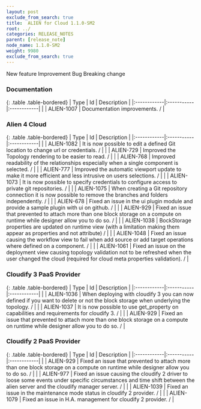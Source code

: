 ```yaml
---
layout: post
exclude_from_search: true
title:  ALIEN for Cloud 1.1.0-SM2
root: ../
categories: RELEASE_NOTES
parent: [release_note]
node_name: 1.1.0-SM2
weight: 9980
exclude_from_search: true
---
```





<i class="fa fa-plus text-success"></i> New feature <i class="fa fa-level-up text-primary"></i> Improvement  <i class="fa fa-bug text-danger"></i> Bug <i class="fa fa-exclamation-triangle text-warning"></i> Breaking change


### Documentation



  {: .table .table-bordered}
  | Type        | Id         | Description |
  |:------------|:-----------|:------------|
      |  <i class="fa fa-level-up text-primary"></i> | ALIEN-1007 | Documentation improvements. /  |
    


### Alien 4 Cloud



  {: .table .table-bordered}
  | Type        | Id         | Description |
  |:------------|:-----------|:------------|
    |  <i class="fa fa-plus text-success"></i> | ALIEN-1082 | It is now possible to edit a defined Git location to change url or credentials. /  |
      |  <i class="fa fa-level-up text-primary"></i> | ALIEN-729 | Improved the Topology rendering to be easier to read. /  |
    |  <i class="fa fa-level-up text-primary"></i> | ALIEN-768 | Improved readability of the relationships especially when a single component is selected. /  |
    |  <i class="fa fa-level-up text-primary"></i> | ALIEN-777 | Improved the automatic viewport update to make it more efficient and less intrusive on users selections. /  |
    |  <i class="fa fa-level-up text-primary"></i> | ALIEN-1073 | It is now possible to specify credentials to configure access to private git repositories. /  |
    |  <i class="fa fa-level-up text-primary"></i> | ALIEN-1075 | When creating a Git repository connection it is now possible to remove the branches and folders independently. /  |
      |  <i class="fa fa-bug text-danger"></i> | ALIEN-678 | Fixed an issue in the ui plugin module and provide a sample plugin with ui on github. /  |
    |  <i class="fa fa-bug text-danger"></i> | ALIEN-929 | Fixed an issue that prevented to attach more than one block storage on a compute on runtime while designer allow you to do so. /  |
    |  <i class="fa fa-bug text-danger"></i> | ALIEN-1038 | BockStorage properties are updated on runtime view (with a limitation making them appear as properties and not attribute) /  |
    |  <i class="fa fa-bug text-danger"></i> | ALIEN-1048 | Fixed an issue causing the workflow view to fail when add source or add target operations where defined on a component. /  |
    |  <i class="fa fa-bug text-danger"></i> | ALIEN-1061 | Fixed an issue on the deployment view causing topology validation not to be refreshed when the user changed the cloud (required for cloud meta properties validation). /  |
  


### Cloudify 3 PaaS Provider



  {: .table .table-bordered}
  | Type        | Id         | Description |
  |:------------|:-----------|:------------|
    |  <i class="fa fa-plus text-success"></i> | ALIEN-1036 | When deploying with cloudify 3 you can now defined if you want to delete or not the block storage when underlying the topology. /  |
    |  <i class="fa fa-plus text-success"></i> | ALIEN-1037 | It is now possible to use get_property on capabilities and requirements for cloudify 3. /  |
        |  <i class="fa fa-bug text-danger"></i> | ALIEN-929 | Fixed an issue that prevented to attach more than one block storage on a compute on runtime while designer allow you to do so. /  |
  


### Cloudify 2 PaaS Provider



  {: .table .table-bordered}
  | Type        | Id         | Description |
  |:------------|:-----------|:------------|
        |  <i class="fa fa-bug text-danger"></i> | ALIEN-929 | Fixed an issue that prevented to attach more than one block storage on a compute on runtime while designer allow you to do so. /  |
    |  <i class="fa fa-bug text-danger"></i> | ALIEN-977 | Fixed an issue causing the cloudify 2 driver to loose some events under specific circumstances and time shift between the alien server and the cloudify manager server. /  |
    |  <i class="fa fa-bug text-danger"></i> | ALIEN-1039 | Fixed an issue in the maintenance mode status in cloudify 2 provider. /  |
    |  <i class="fa fa-bug text-danger"></i> | ALIEN-1079 | Fixed an issue in H.A. management for cloudify 2 provider. /  |
  

